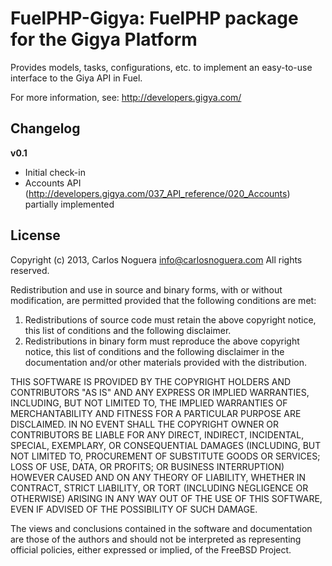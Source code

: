 FuelPHP-Gigya: FuelPHP package for the Gigya Platform
=========

Provides models, tasks, configurations, etc. to implement an easy-to-use
interface to the Giya API in Fuel.

For more information, see: http://developers.gigya.com/

Changelog
---------

**v0.1**

 * Initial check-in
 * Accounts API (http://developers.gigya.com/037_API_reference/020_Accounts) partially implemented

License
---------

Copyright (c) 2013, Carlos Noguera <info@carlosnoguera.com>
All rights reserved.

Redistribution and use in source and binary forms, with or without
modification, are permitted provided that the following conditions are met: 

1. Redistributions of source code must retain the above copyright notice, this
   list of conditions and the following disclaimer. 
2. Redistributions in binary form must reproduce the above copyright notice,
   this list of conditions and the following disclaimer in the documentation
   and/or other materials provided with the distribution. 

THIS SOFTWARE IS PROVIDED BY THE COPYRIGHT HOLDERS AND CONTRIBUTORS "AS IS" AND
ANY EXPRESS OR IMPLIED WARRANTIES, INCLUDING, BUT NOT LIMITED TO, THE IMPLIED
WARRANTIES OF MERCHANTABILITY AND FITNESS FOR A PARTICULAR PURPOSE ARE
DISCLAIMED. IN NO EVENT SHALL THE COPYRIGHT OWNER OR CONTRIBUTORS BE LIABLE FOR
ANY DIRECT, INDIRECT, INCIDENTAL, SPECIAL, EXEMPLARY, OR CONSEQUENTIAL DAMAGES
(INCLUDING, BUT NOT LIMITED TO, PROCUREMENT OF SUBSTITUTE GOODS OR SERVICES;
LOSS OF USE, DATA, OR PROFITS; OR BUSINESS INTERRUPTION) HOWEVER CAUSED AND
ON ANY THEORY OF LIABILITY, WHETHER IN CONTRACT, STRICT LIABILITY, OR TORT
(INCLUDING NEGLIGENCE OR OTHERWISE) ARISING IN ANY WAY OUT OF THE USE OF THIS
SOFTWARE, EVEN IF ADVISED OF THE POSSIBILITY OF SUCH DAMAGE.

The views and conclusions contained in the software and documentation are those
of the authors and should not be interpreted as representing official policies, 
either expressed or implied, of the FreeBSD Project.